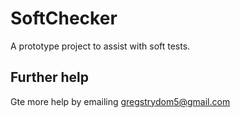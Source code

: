 # SoftChecker

A prototype project to assist with soft tests.

## Further help

Gte more help by emailing gregstrydom5@gmail.com
